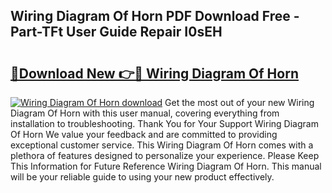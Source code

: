 ## Wiring Diagram Of Horn PDF Download Free - Part-TFt User Guide Repair I0sEH

# <h2><a href="http://dfkaul.blite.top/?on=Wiring+Diagram+Of+Horn">🔗Download New 👉🔴 Wiring Diagram Of Horn</a></h2>

[![Wiring Diagram Of Horn download](https://i.imgur.com/lujVjoI.png)](http://dfkaul.blite.top/?on=Wiring+Diagram+Of+Horn)
Get the most out of your new Wiring Diagram Of Horn with this user manual, covering everything from installation to troubleshooting. Thank You for Your Support Wiring Diagram Of Horn We value your feedback and are committed to providing exceptional customer service. This Wiring Diagram Of Horn comes with a plethora of features designed to personalize your experience. Please Keep This Information for Future Reference Wiring Diagram Of Horn. This manual will be your reliable guide to using your new product effectively.
